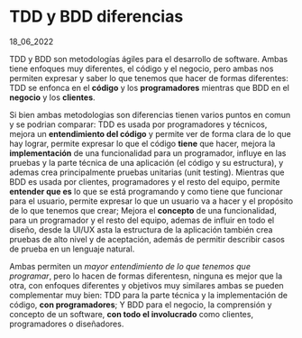 # TDD y BDD diferencias
18_06_2022

TDD y BDD son metodologías ágiles para el desarrollo de software. Ambas tiene enfoques muy diferentes, el código y el negocio, pero ambas nos permiten expresar y saber lo que tenemos que hacer de formas diferentes: TDD se enfonca en el **código** y los **programadores** mientras que BDD en el **negocio** y los **clientes**. 

Si bien ambas metodologias son diferencias tienen varios puntos en comun y se podrian comparar: TDD es usada por programadores y técnicos, mejora un **entendimiento del código** y permite ver de forma clara de lo que hay lograr, permite expresar lo que el código **tiene** que hacer, mejora la **implementación** de una funcionalidad para un programador, influye en las pruebas y la parte técnica de una aplicación (el código y su estructura), y ademas crea principalmente pruebas unitarias (unit testing).
Mientras que BDD es usada por clientes, programadores y el resto del equipo, permite **entender que es** lo que se está programando y como tiene que funcionar para el usuario, permite expresar lo que un usuario va a hacer y el propósito de lo que tenemos que crear; Mejora el **concepto** de una funcionalidad, para un programador y el resto del equipo, ademas de influir en todo el diseño, desde la UI/UX asta la estructura de la aplicación también crea pruebas de alto nivel y de aceptación, además de permitir describir casos de prueba en un lenguaje natural.

Ambas permiten un *mayor entendimiento de lo que tenemos que programar*, pero lo hacen de formas diferentesn, ninguna es mejor que la otra, con enfoques diferentes y objetivos muy similares ambas se pueden complementar muy bien:  TDD para la parte técnica y la implementación de código, **con programadores**; Y BDD para el negocio, la comprensión y concepto de un software, **con todo el involucrado** como clientes, programadores o diseñadores.
